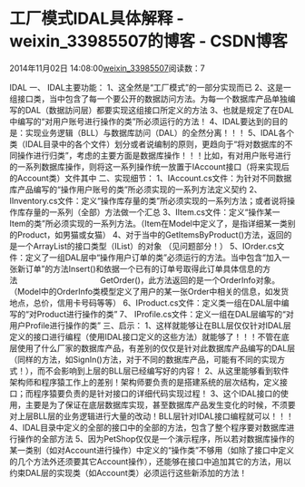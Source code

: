# 工厂模式IDAL具体解释 - weixin_33985507的博客 - CSDN博客
2014年11月02日 14:08:00[weixin_33985507](https://me.csdn.net/weixin_33985507)阅读数：7

IDAL
一、 IDAL主要功能：
1、这全然是“工厂模式”的一部分实现而已
2、这是一组接口类，当中包含了每一个要公开的数据訪问方法。为每一个数据库产品单独编写的DAL（数据訪问层）都要实现这组接口所定义的方法
3、也就是规定了在DAL中编写的“对用户账号进行操作的类”所必须运行的方法！
4、IDAL要达到的目的是：实现业务逻辑（BLL）与数据库訪问（DAL）的全然分离！！！
5、IDAL各个类（IDAL目录中的各个文件）划分或者说编制的原则，更趋向于“将对数据库的不同操作进行归类”，考虑的主要方面是数据库操作！！！比如，有对用户账号进行的一系列数据库操作，则将这一系列操作统一放置于IAccount接口（将来实现后的Account类）文件其中
二、实现细节：
1、IAccount.cs文件：为针对不同数据库产品编写的“操作用户账号的类”所必须实现的一系列方法定义契约
2、IInventory.cs文件：定义“操作库存量的类”所必须实现的一系列方法；或者说将操作库存量的一系列（全部）方法做一个汇总
3、IItem.cs文件：定义“操作某一Item的类”所必须实现的一系列方法。（Item在Model中定义了，是指详细某一类别的Product，如男猫或女猫）
4、对于当中的GetItemsByProduct()方法，返回的是一个ArrayList的接口类型（IList）的对象
（见问题部分！） 
5、IOrder.cs文件：定义了一组DAL层中“操作用户订单的类”必须运行的方法。当中包含“加入一张新订单”的方法Insert()和依据一个已有的订单号取得此订单具体信息的方法                                     GetOrder()，此方法返回的是一个OrderInfo对象。（Model中的OrderInfo类模型定义了用户的某一张Order中相关的信息，如发货地点，总价，信用卡号码等等）
6、IProduct.cs文件：定义类一组在DAL层中编写的“对Product进行操作的类”
7、 IProfile.cs文件：定义一组在DAL层编写的“对用户Profile进行操作的类”
三、启示：
1、这样就能够让在BLL层仅仅针对IDAL层定义的接口进行编程（使用IDAL接口定义的这些方法）就能够了！！！不管在底层使用了什么厂家的数据库产品，有差别的仅仅是针对此数据库产品编写的DAL层（同样的方法，如SignIn()方法，对于不同的数据库产品，可能有不同的实现方式！），而不会影响到上层的BLL层已经编写好的内容！
2、从这里能够看到软件架构师和程序猿工作上的差别！架构师要负责的是搭建系统的层次结构，定义接口；而程序猿要负责的是针对接口的详细代码实现过程！
3、这个IDAL接口的使用，主要是为了保证在底层数据库实现，甚至数据库产品发生变化的时候，不须要对上层BLL层的业务逻辑进行大量的改动！BLL层针对IDAL接口编程就可以！！！
4、IDAL目录中定义的全部的接口中的全部的方法，包含了整个程序要对数据库进行操作的全部方法
5、因为PetShop仅仅是一个演示程序，所以若对数据库操作的某一类别（如对Account进行操作）中定义的“操作类”不够用（如除了接口中定义的几个方法外还须要其它Account操作），还能够在接口中追加其它的方法，用以约束DAL层的实现类（如Account类）必须运行这些新添加的方法！

